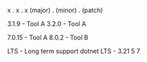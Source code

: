 x . x . x 
(major) . (minor) . (patch)

3.1.9 - Tool A
3.2.0 - Tool A

7.0.15 - Tool A
8.0.2 - Tool B

LTS  - Long term support
dotnet LTS - 
3.21
5
7
